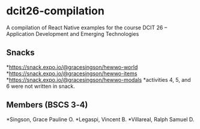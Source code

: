 # dcit26‐compilation
A compilation of React Native examples for the course DCIT 26 – Application Development and Emerging Technologies

## Snacks
*https://snack.expo.io/@gracesingson/hewwo-world
*https://snack.expo.io/@gracesingson/hewwo-items
*https://snack.expo.io/@gracesingson/hewwo-modals
*activities 4, 5, and 6 were not written in snack.
## Members (BSCS 3‐4)
*Singson, Grace Pauline O.
*Legaspi, Vincent B.
*Villareal, Ralph Samuel D.
